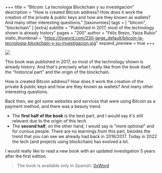 +++
title = "Bitcoin: La tecnología Blockchain y su investigación"
description = "How is created Bitcoin address? How does it work the creation of the private & public keys and how are they known as wallets? And many other interesting questions."
[taxonomies]
tags = [ "bitcoin", "blockchain" ]
[extra]
subtitle = "Published in 2017, most of the technology shown is already history"
pages = "200"
author = "Félix Brezo, Yaiza Rubio"
static_thumbnail = "https://0xword.com/230-large_default/bitcoin-la-tecnologia-blockchain-y-su-investigacion.jpg"
expand_preview = true
+++

<a target="_blank" href="https://0xword.com/es/libros/87-bitcoin-la-tecnologia-blockchain-y-su-investigacion.html">
    <img border="0" src="https://0xword.com/230-large_default/bitcoin-la-tecnologia-blockchain-y-su-investigacion.jpg" >
</a>

This book was published in 2017, so most of the technology shown is already history. And that's precisely what I really
like from the book itself, the "historical part" and the origin of the blockchain.

<!-- more -->

How is created Bitcoin address? How does it work the creation of the private & public keys and how are they known as
wallets? And many other interesting questions.

Back then, we got some websites and services that were using Bitcoin as a payment method, and there was a beauty trend.

- The **first half of the book** is the best part, and I would say it's still relevant due to the origin of this tech.
- The **second half**, on the other hand, I would say is "more optional" and for curious people. There are no learnings 
  from this part, besides the trend that you can see we already had back in 2016/2017. Today in 2022 the tech (and 
  projects using blockchain) has evolved a lot.

I would really like to read a new book with an updated investigation 5 years after the first edition.

> The book is available only in Spanish: [0xWord](https://0xword.com/es/libros/87-bitcoin-la-tecnologia-blockchain-y-su-investigacion.html)
